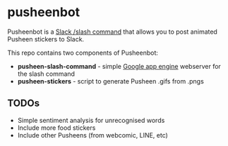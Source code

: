 # pusheenbot

Pusheenbot is a [Slack /slash command](https://api.slack.com/slash-commands) that allows you to post animated Pusheen stickers to Slack.

This repo contains two components of Pusheenbot:
* **pusheen-slash-command** - simple [Google app engine](https://cloud.google.com/appengine/) webserver for the slash command
* **pusheen-stickers** - script to generate Pusheen .gifs from .pngs


## TODOs
* Simple sentiment analysis for unrecognised words
* Include more food stickers 
* Include other Pusheens (from webcomic, LINE, etc)
